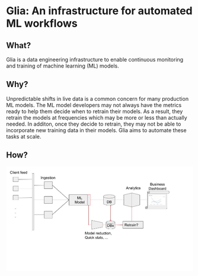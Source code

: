 # Glia: An infrastructure for automated ML workflows  

## What?
Glia is a data engineering infrastructure to enable continuous monitoring and training of machine learning (ML) models.

## Why?
Unpredictable shifts in live data is a common concern for many production ML models. The ML model developers may not always have the metrics ready to help them decide when to retrain their models. As a result, they retrain the models at frequencies which may be more or less than actually needed. In additon, once they decide to retrain, they may not be able to incorporate new training data in their models. Glia aims to automate these tasks at scale.

## How?

![Proposed architecture](./arch.jpg)


